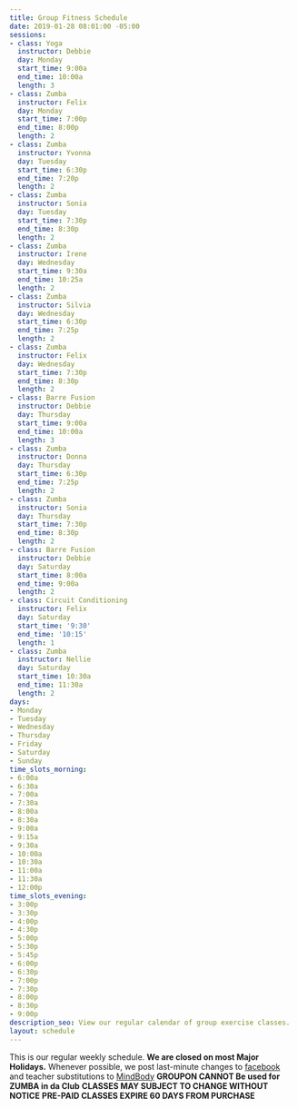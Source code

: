 ```yaml
---
title: Group Fitness Schedule
date: 2019-01-28 08:01:00 -05:00
sessions:
- class: Yoga
  instructor: Debbie
  day: Monday
  start_time: 9:00a
  end_time: 10:00a
  length: 3
- class: Zumba
  instructor: Felix
  day: Monday
  start_time: 7:00p
  end_time: 8:00p
  length: 2
- class: Zumba
  instructor: Yvonna
  day: Tuesday
  start_time: 6:30p
  end_time: 7:20p
  length: 2
- class: Zumba
  instructor: Sonia
  day: Tuesday
  start_time: 7:30p
  end_time: 8:30p
  length: 2
- class: Zumba
  instructor: Irene
  day: Wednesday
  start_time: 9:30a
  end_time: 10:25a
  length: 2
- class: Zumba
  instructor: Silvia
  day: Wednesday
  start_time: 6:30p
  end_time: 7:25p
  length: 2
- class: Zumba
  instructor: Felix
  day: Wednesday
  start_time: 7:30p
  end_time: 8:30p
  length: 2
- class: Barre Fusion
  instructor: Debbie
  day: Thursday
  start_time: 9:00a
  end_time: 10:00a
  length: 3
- class: Zumba
  instructor: Donna
  day: Thursday
  start_time: 6:30p
  end_time: 7:25p
  length: 2
- class: Zumba
  instructor: Sonia
  day: Thursday
  start_time: 7:30p
  end_time: 8:30p
  length: 2
- class: Barre Fusion
  instructor: Debbie
  day: Saturday
  start_time: 8:00a
  end_time: 9:00a
  length: 2
- class: Circuit Conditioning
  instructor: Felix
  day: Saturday
  start_time: '9:30'
  end_time: '10:15'
  length: 1
- class: Zumba
  instructor: Nellie
  day: Saturday
  start_time: 10:30a
  end_time: 11:30a
  length: 2
days:
- Monday
- Tuesday
- Wednesday
- Thursday
- Friday
- Saturday
- Sunday
time_slots_morning:
- 6:00a
- 6:30a
- 7:00a
- 7:30a
- 8:00a
- 8:30a
- 9:00a
- 9:15a
- 9:30a
- 10:00a
- 10:30a
- 11:00a
- 11:30a
- 12:00p
time_slots_evening:
- 3:00p
- 3:30p
- 4:00p
- 4:30p
- 5:00p
- 5:30p
- 5:45p
- 6:00p
- 6:30p
- 7:00p
- 7:30p
- 8:00p
- 8:30p
- 9:00p
description_seo: View our regular calendar of group exercise classes.
layout: schedule
---
```


This is our regular weekly schedule.
 **We are closed on most Major Holidays.** 
Whenever possible, we post last-minute changes to [facebook](https://www.facebook.com/Shapeitupfitnessandnutrition) and teacher substitutions to [MindBody](https://clients.mindbodyonline.com/classic/home?studioid=112719)
**GROUPON CANNOT Be used for ZUMBA in da Club**
**CLASSES MAY SUBJECT TO CHANGE WITHOUT NOTICE**
**PRE-PAID CLASSES EXPIRE 60 DAYS FROM PURCHASE**